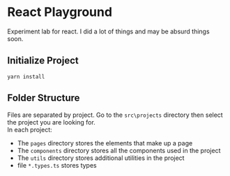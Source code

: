 # React Playground

Experiment lab for react. I did a lot of things and may be absurd things soon.

## Initialize Project
```shell
yarn install
```
## Folder Structure
Files are separated by project. Go to the `src\projects` directory then select the project you are looking for.<br>
In each project:<br>
- The `pages` directory stores the elements that make up a page
- The `components` directory stores all the components used in the project
- The `utils` directory stores additional utilities in the project
- file `*.types.ts` stores types
